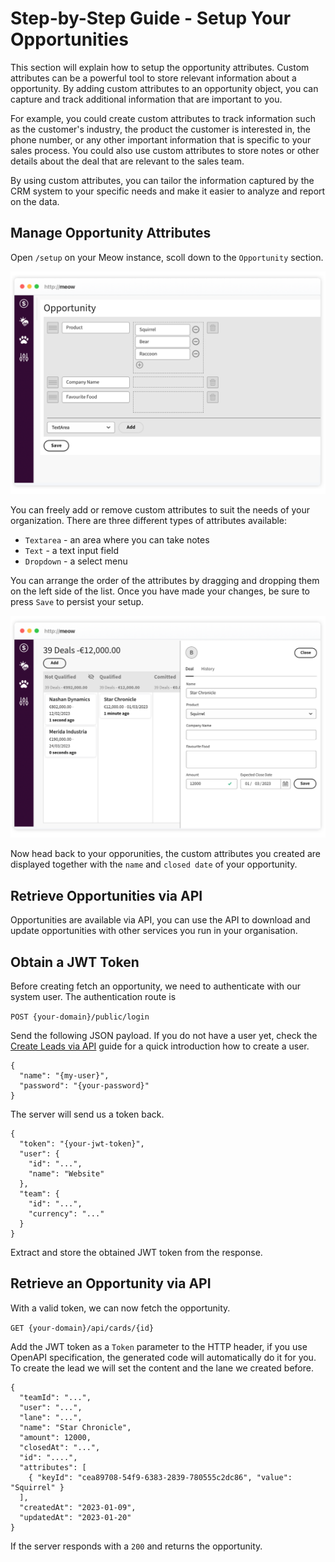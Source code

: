 # Step-by-Step Guide - Setup Your Opportunities

This section will explain how to setup the opportunity attributes. Custom attributes can be a powerful tool to store relevant information about a opportunity. By adding custom attributes to an opportunity object, you can capture and track additional information that are important to you.

For example, you could create custom attributes to track information such as the customer's industry, the product the customer is interested in, the phone number, or any other important information that is specific to your sales process. You could also use custom attributes to store notes or other details about the deal that are relevant to the sales team.

By using custom attributes, you can tailor the information captured by the CRM system to your specific needs and make it easier to analyze and report on the data.

## Manage Opportunity Attributes

Open `/setup` on your Meow instance, scoll down to the `Opportunity` section.

<img src="opportunity-attributes.png" alt="Meow - Manage Opportunity Attributes" width="800">

You can freely add or remove custom attributes to suit the needs of your organization. There are three different types of attributes available:

- `Textarea` - an area where you can take notes
- `Text` - a text input field
- `Dropdown` - a select menu

You can arrange the order of the attributes by dragging and dropping them on the left side of the list. Once you have made your changes, be sure to press `Save` to persist your setup.

<img src="opportunity-with-attributes.png" alt="Meow -Opportunity With Attributes" width="800">

Now head back to your opporunities, the custom attributes you created are displayed together with the `name` and `closed date` of your opportunity.

## Retrieve Opportunities via API

Opportunities are available via API, you can use the API to download and update opportunities with other services you run in your organisation.

## Obtain a JWT Token

Before creating fetch an opportunity, we need to authenticate with our system user. The authentication route is

`POST {your-domain}/public/login`

Send the following JSON payload. If you do not have a user yet, check the [Create Leads via API](docs/create-leads.md) guide for a quick introduction how to create a user.

```
{
  "name": "{my-user}",
  "password": "{your-password}"
}
```

The server will send us a token back.

```
{
  "token": "{your-jwt-token}",
  "user": {
    "id": "...",
    "name": "Website"
  },
  "team": {
    "id": "...",
    "currency": "..."
  }
}
```

Extract and store the obtained JWT token from the response.

## Retrieve an Opportunity via API

With a valid token, we can now fetch the opportunity.

`GET {your-domain}/api/cards/{id}`

Add the JWT token as a `Token` parameter to the HTTP header, if you use OpenAPI specification, the generated code will automatically do it for you. To create the lead we will set the content and the lane we created before.

```
{
  "teamId": "...",
  "user": "...",
  "lane": "...",
  "name": "Star Chronicle",
  "amount": 12000,
  "closedAt": "...",
  "id": "....",
  "attributes": [
    { "keyId": "cea89708-54f9-6383-2839-780555c2dc86", "value": "Squirrel" }
  ],
  "createdAt": "2023-01-09",
  "updatedAt": "2023-01-20"
}
```

If the server responds with a `200` and returns the opportunity.
